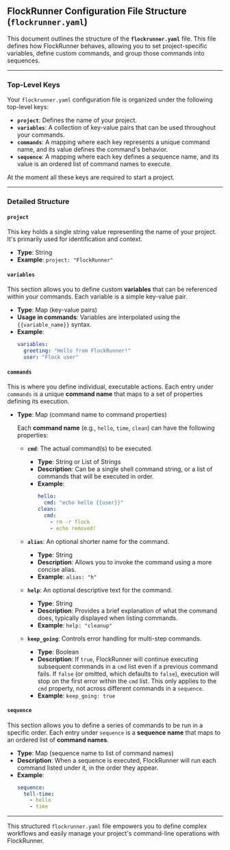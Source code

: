 ## FlockRunner Configuration File Structure (`flockrunner.yaml`)

This document outlines the structure of the **`flockrunner.yaml`** file. This file defines how FlockRunner behaves, allowing you to set project-specific variables, define custom commands, and group those commands into sequences.

---
### Top-Level Keys

Your `flockrunner.yaml` configuration file is organized under the following top-level keys:

* **`project`**: Defines the name of your project.
* **`variables`**: A collection of key-value pairs that can be used throughout your commands.
* **`commands`**: A mapping where each key represents a unique command name, and its value defines the command's behavior.
* **`sequence`**: A mapping where each key defines a sequence name, and its value is an ordered list of command names to execute.

At the moment all these keys are required to start a project.

---
### Detailed Structure

#### `project`
This key holds a single string value representing the name of your project. It's primarily used for identification and context.

* **Type**: String
* **Example**: `project: "FlockRunner"`

#### `variables`
This section allows you to define custom **variables** that can be referenced within your commands. Each variable is a simple key-value pair.

* **Type**: Map (key-value pairs)
* **Usage in commands**: Variables are interpolated using the `{{variable_name}}` syntax.
* **Example**:
    ```yaml
    variables:
      greeting: "Hello from FlockRunner!"
      user: "Flock user"
    ```

#### `commands`
This is where you define individual, executable actions. Each entry under `commands` is a unique **command name** that maps to a set of properties defining its execution.

* **Type**: Map (command name to command properties)

    Each **command name** (e.g., `hello`, `time`, `clean`) can have the following properties:

    * **`cmd`**: The actual command(s) to be executed.
        * **Type**: String or List of Strings
        * **Description**: Can be a single shell command string, or a list of commands that will be executed in order.
        * **Example**:
            ```yaml
            hello:
              cmd: "echo hello {{user}}"
            clean:
              cmd:
                - rm -r flock
                - echo removed!
            ```

    * **`alias`**: An optional shorter name for the command.
        * **Type**: String
        * **Description**: Allows you to invoke the command using a more concise alias.
        * **Example**: `alias: "h"`

    * **`help`**: An optional descriptive text for the command.
        * **Type**: String
        * **Description**: Provides a brief explanation of what the command does, typically displayed when listing commands.
        * **Example**: `help: "cleanup"`

    * **`keep_going`**: Controls error handling for multi-step commands.
        * **Type**: Boolean
        * **Description**: If `true`, FlockRunner will continue executing subsequent commands in a `cmd` list even if a previous command fails. If `false` (or omitted, which defaults to `false`), execution will stop on the first error within the `cmd` list. This only applies to the `cmd` property, not across different commands in a `sequence`.
        * **Example**: `keep_going: true`

#### `sequence`
This section allows you to define a series of commands to be run in a specific order. Each entry under `sequence` is a **sequence name** that maps to an ordered list of **command names**.

* **Type**: Map (sequence name to list of command names)
* **Description**: When a sequence is executed, FlockRunner will run each command listed under it, in the order they appear.
* **Example**:
    ```yaml
    sequence:
      tell-time:
        - hello
        - time
    ```

---
This structured `flockrunner.yaml` file empowers you to define complex workflows and easily manage your project's command-line operations with FlockRunner.
